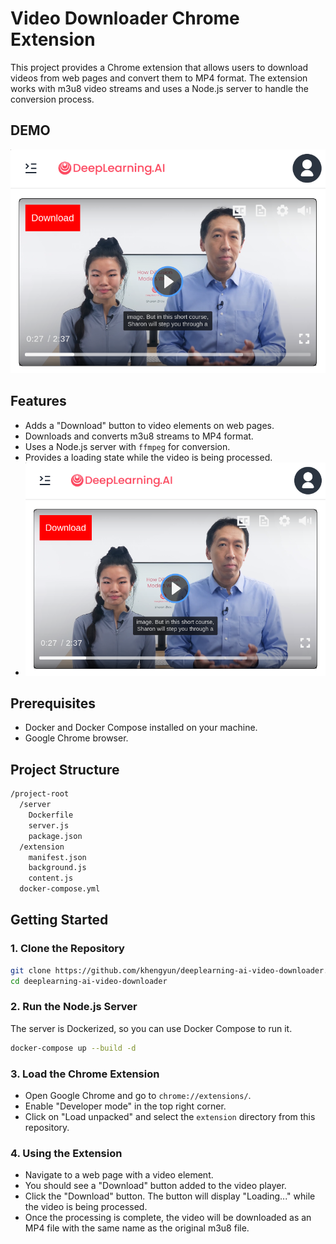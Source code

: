 # Video Downloader Chrome Extension

This project provides a Chrome extension that allows users to download videos from web pages and convert them to MP4 format. The extension works with m3u8 video streams and uses a Node.js server to handle the conversion process.

## DEMO

[![Screencast](images/Readme/1720594381376.png)](images/Readme/video.mp4)

## Features

- Adds a "Download" button to video elements on web pages.
- Downloads and converts m3u8 streams to MP4 format.
- Uses a Node.js server with `ffmpeg` for conversion.
- Provides a loading state while the video is being processed.
- ![1720594381376](images/Readme/1720594381376.png)

## Prerequisites

- Docker and Docker Compose installed on your machine.
- Google Chrome browser.

## Project Structure

```bash
/project-root
  /server
    Dockerfile
    server.js
    package.json
  /extension
    manifest.json
    background.js
    content.js
  docker-compose.yml
```

## Getting Started

### 1. Clone the Repository

```sh
git clone https://github.com/khengyun/deeplearning-ai-video-downloader.git 
cd deeplearning-ai-video-downloader
```

### 2. Run the Node.js Server

The server is Dockerized, so you can use Docker Compose to run it.

```bash
docker-compose up --build -d
```

### 3. Load the Chrome Extension

* Open Google Chrome and go to `chrome://extensions/`.
* Enable "Developer mode" in the top right corner.
* Click on "Load unpacked" and select the `extension` directory from this repository.

### 4. Using the Extension
* Navigate to a web page with a video element.
* You should see a "Download" button added to the video player.
* Click the "Download" button. The button will display "Loading..." while the video is being processed.
* Once the processing is complete, the video will be downloaded as an MP4 file with the same name as the original m3u8 file.

